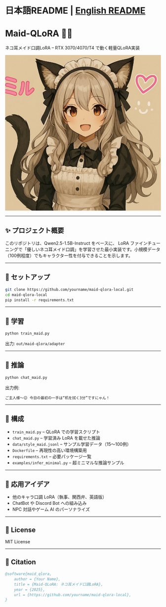 # 日本語README | [English README](README_en.md)
# Maid-QLoRA 🐾✨
ネコ耳メイド口調LoRA – RTX 3070/4070/T4 で動く軽量QLoRA実装

![demo](screenshots/sample.png)

---

## ✨ プロジェクト概要
このリポジトリは、Qwen2.5-1.5B-Instruct をベースに、
LoRA ファインチューニングで「優しいネコ耳メイド口調」を学習させた最小実装です。小規模データ（100例程度）でもキャラクター性を付与できることを示します。

---

## 🚀 セットアップ
```bash
git clone https://github.com/yourname/maid-qlora-local.git
cd maid-qlora-local
pip install -r requirements.txt
```

---

## 🧪 学習

```bash
python train_maid.py
```

出力: `out/maid-qlora/adapter`

---

## 💬 推論

```bash
python chat_maid.py
```

出力例:

```
ご主人様〜😊 今日の最初の一手は“机を拭く3分”ですにゃん！
```

---

## 📂 構成

* `train_maid.py` – QLoRA での学習スクリプト
* `chat_maid.py` – 学習済み LoRA を載せた推論
* `data/style_maid.jsonl` – サンプル学習データ（15〜100例）
* `Dockerfile` – 再現性の高い環境構築用
* `requirements.txt` – 必要パッケージ一覧
* `examples/infer_minimal.py` – 超ミニマルな推論サンプル

---

## 🔮 応用アイデア

* 他のキャラ口調 LoRA（執事、関西弁、英語版）
* ChatBot や Discord Bot への組み込み
* NPC 対話やゲーム AI のパーソナライズ

---

## 📜 License

MIT License

---

## 📖 Citation

```bibtex
@software{maid_qlora,
	author = {Your Name},
	title = {Maid-QLoRA: ネコ耳メイド口調LoRA},
	year = {2025},
	url = {https://github.com/yourname/maid-qlora-local},
}
```
